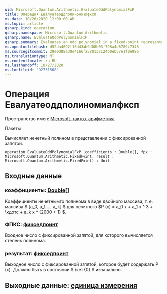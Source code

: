 ```yaml
---
uid: Microsoft.Quantum.Arithmetic.EvaluateOddPolynomialFxP
title: Операция Евалуатеоддполиномиалфксп
ms.date: 10/26/2020 12:00:00 AM
ms.topic: article
qsharp.kind: operation
qsharp.namespace: Microsoft.Quantum.Arithmetic
qsharp.name: EvaluateOddPolynomialFxP
qsharp.summary: Evaluates an odd polynomial in a fixed-point representation.
ms.openlocfilehash: d52da4092f16d43ab9d08b03f798a4d6789c7348
ms.sourcegitcommit: 29e0d88a30e4166fa580132124b0eb57e1f0e986
ms.translationtype: MT
ms.contentlocale: ru-RU
ms.lasthandoff: 10/27/2020
ms.locfileid: "92731568"
---
```

# <a name="evaluateoddpolynomialfxp-operation"></a>Операция Евалуатеоддполиномиалфксп

Пространство имен: [Microsoft. тактов. арифметика](xref:Microsoft.Quantum.Arithmetic)

Пакеты [](https://nuget.org/packages/)


Вычисляет нечетный полином в представлении с фиксированной запятой.

```qsharp
operation EvaluateOddPolynomialFxP (coefficients : Double[], fpx : Microsoft.Quantum.Arithmetic.FixedPoint, result : Microsoft.Quantum.Arithmetic.FixedPoint) : Unit
```


## <a name="input"></a>Входные данные

### <a name="coefficients--double"></a>коэффициенты: [Double](xref:microsoft.quantum.lang-ref.double)[]

Коэффициенты нечетнымго полинома в виде двойного массива, т. е. массива $ [a_0, a_1,..., a_k] $ для нечетного $P (x) = a_0 x + a_1 x ^ 3 + \кдотс + a_k x ^ {2000 + 1} $.


### <a name="fpx--fixedpoint"></a>ФПКС: [фикседпоинт](xref:Microsoft.Quantum.Arithmetic.FixedPoint)

Входное число с фиксированной запятой, для которого вычисляется степень полинома.


### <a name="result--fixedpoint"></a>результат: [фикседпоинт](xref:Microsoft.Quantum.Arithmetic.FixedPoint)

Выходное число с фиксированной запятой, которое будет содержать P (x). Должно быть в состоянии $ \кет {0} $ изначально.



## <a name="output--unit"></a>Выходные данные: [единица измерения](xref:microsoft.quantum.lang-ref.unit)

